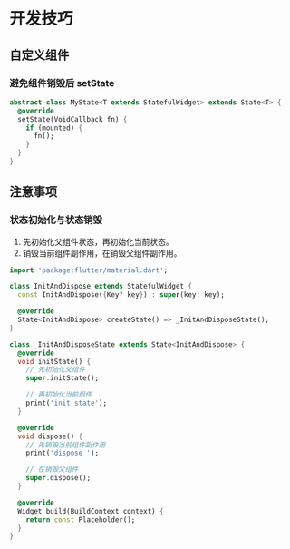 # 开发技巧

## 自定义组件

### 避免组件销毁后 setState

```dart
abstract class MyState<T extends StatefulWidget> extends State<T> {
  @override
  setState(VoidCallback fn) {
    if (mounted) {
      fn();
    }
  }
}
```

## 注意事项

### 状态初始化与状态销毁

1. 先初始化父组件状态，再初始化当前状态。
2. 销毁当前组件副作用，在销毁父组件副作用。

```dart
import 'package:flutter/material.dart';

class InitAndDispose extends StatefulWidget {
  const InitAndDispose({Key? key}) : super(key: key);

  @override
  State<InitAndDispose> createState() => _InitAndDisposeState();
}

class _InitAndDisposeState extends State<InitAndDispose> {
  @override
  void initState() {
    // 先初始化父组件
    super.initState();

    // 再初始化当前组件
    print('init state');
  }

  @override
  void dispose() {
    // 先销毁当前组件副作用
    print('dispose ');

    // 在销毁父组件
    super.dispose();
  }

  @override
  Widget build(BuildContext context) {
    return const Placeholder();
  }
}
```
